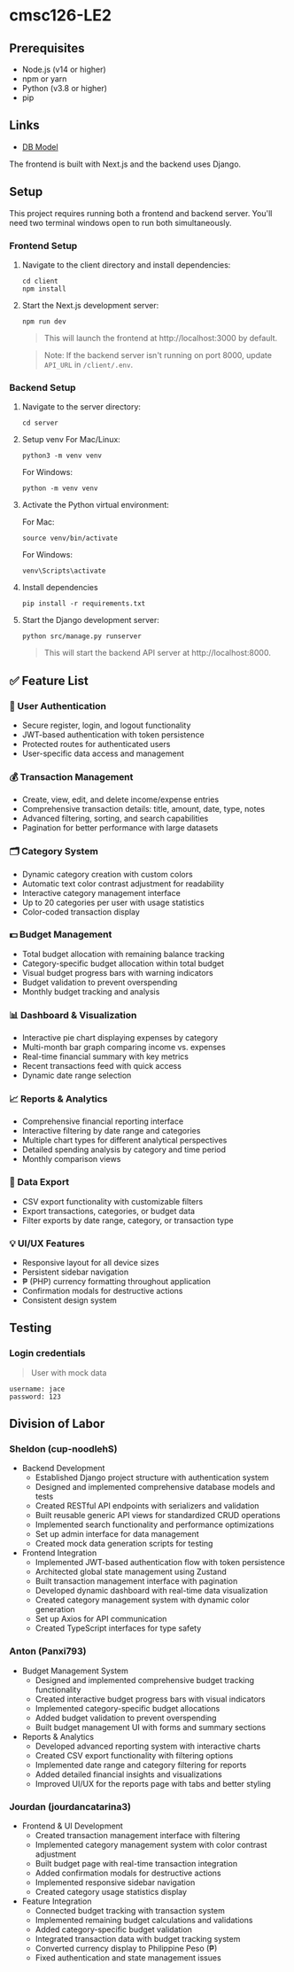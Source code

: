 # cmsc126-LE2

## Prerequisites
- Node.js (v14 or higher)
- npm or yarn
- Python (v3.8 or higher)
- pip

## Links
- [DB Model](https://lucid.app/lucidchart/5ab4801f-b1ce-4743-b0e5-b6d24caae0aa/edit?viewport_loc=-1087%2C942%2C1345%2C1023%2C0_0&invitationId=inv_652a4829-a71a-4cbb-bdb8-cd4eb45aadfa)

The frontend is built with Next.js and the backend uses Django.


## Setup
This project requires running both a frontend and backend server. You'll need two terminal windows open to run both simultaneously.

### Frontend Setup
1. Navigate to the client directory and install dependencies:
    ```
    cd client
    npm install
    ```

1. Start the Next.js development server:
    ```
    npm run dev
    ```
    > This will launch the frontend at http://localhost:3000 by default.

    > Note: If the backend server isn't running on port 8000, update `API_URL` in `/client/.env`.

### Backend Setup
1. Navigate to the server directory:
    ```
    cd server
    ```

1. Setup venv
    For Mac/Linux:
    ```
    python3 -m venv venv
    ```
    
    For Windows:
    ```
    python -m venv venv
    ```

1. Activate the Python virtual environment:

    For Mac:
    ```
    source venv/bin/activate
    ```

    For Windows:
    ```
    venv\Scripts\activate
    ```

1. Install dependencies
    ```
    pip install -r requirements.txt
    ```

1. Start the Django development server:
    ```
    python src/manage.py runserver
    ```
    > This will start the backend API server at http://localhost:8000.



## ✅ Feature List

### 🔐 User Authentication
- Secure register, login, and logout functionality
- JWT-based authentication with token persistence
- Protected routes for authenticated users
- User-specific data access and management

### 💰 Transaction Management
- Create, view, edit, and delete income/expense entries
- Comprehensive transaction details: title, amount, date, type, notes
- Advanced filtering, sorting, and search capabilities
- Pagination for better performance with large datasets

### 🗂 Category System
- Dynamic category creation with custom colors
- Automatic text color contrast adjustment for readability
- Interactive category management interface
- Up to 20 categories per user with usage statistics
- Color-coded transaction display

### 💵 Budget Management
- Total budget allocation with remaining balance tracking
- Category-specific budget allocation within total budget
- Visual budget progress bars with warning indicators
- Budget validation to prevent overspending
- Monthly budget tracking and analysis

### 📊 Dashboard & Visualization
- Interactive pie chart displaying expenses by category
- Multi-month bar graph comparing income vs. expenses
- Real-time financial summary with key metrics
- Recent transactions feed with quick access
- Dynamic date range selection

### 📈 Reports & Analytics
- Comprehensive financial reporting interface
- Interactive filtering by date range and categories
- Multiple chart types for different analytical perspectives
- Detailed spending analysis by category and time period
- Monthly comparison views

### 💱 Data Export
- CSV export functionality with customizable filters
- Export transactions, categories, or budget data
- Filter exports by date range, category, or transaction type

### 💡 UI/UX Features
- Responsive layout for all device sizes
- Persistent sidebar navigation
- ₱ (PHP) currency formatting throughout application
- Confirmation modals for destructive actions
- Consistent design system


## Testing
### Login credentials
> User with mock data
```
username: jace
password: 123
```

## Division of Labor

### Sheldon (cup-noodlehS)
- Backend Development
    - Established Django project structure with authentication system
    - Designed and implemented comprehensive database models and tests
    - Created RESTful API endpoints with serializers and validation
    - Built reusable generic API views for standardized CRUD operations
    - Implemented search functionality and performance optimizations
    - Set up admin interface for data management
    - Created mock data generation scripts for testing
- Frontend Integration
    - Implemented JWT-based authentication flow with token persistence
    - Architected global state management using Zustand
    - Built transaction management interface with pagination
    - Developed dynamic dashboard with real-time data visualization
    - Created category management system with dynamic color generation
    - Set up Axios for API communication
    - Created TypeScript interfaces for type safety

### Anton (Panxi793)
- Budget Management System
    - Designed and implemented comprehensive budget tracking functionality
    - Created interactive budget progress bars with visual indicators
    - Implemented category-specific budget allocations
    - Added budget validation to prevent overspending
    - Built budget management UI with forms and summary sections
- Reports & Analytics
    - Developed advanced reporting system with interactive charts
    - Created CSV export functionality with filtering options
    - Implemented date range and category filtering for reports
    - Added detailed financial insights and visualizations
    - Improved UI/UX for the reports page with tabs and better styling

### Jourdan (jourdancatarina3)
- Frontend & UI Development
    - Created transaction management interface with filtering
    - Implemented category management system with color contrast adjustment
    - Built budget page with real-time transaction integration
    - Added confirmation modals for destructive actions
    - Implemented responsive sidebar navigation
    - Created category usage statistics display
- Feature Integration
    - Connected budget tracking with transaction system
    - Implemented remaining budget calculations and validations
    - Added category-specific budget validation
    - Integrated transaction data with budget tracking system
    - Converted currency display to Philippine Peso (₱)
    - Fixed authentication and state management issues
